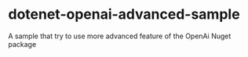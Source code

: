 # dotenet-openai-advanced-sample
A sample that try to use more advanced feature of the OpenAi Nuget package
